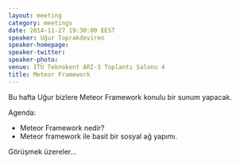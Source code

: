 ```yaml
---
layout: meeting
category: meetings
date: 2014-11-27 19:30:00 EEST
speaker: Uğur Toprakdeviren
speaker-homepage: 
speaker-twitter: 
speaker-photo: 
venue: ITÜ Teknokent ARI-3 Toplantı Salonu 4
title: Meteor Framework
---
```


Bu hafta Uğur bizlere  Meteor Framework konulu bir sunum yapacak.

Agenda: 

- Meteor Framework nedir?
- Meteor framework ile basit bir sosyal ağ yapımı.

Görüşmek üzereler...
